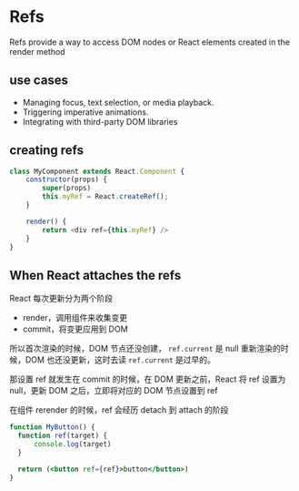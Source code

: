 # Refs

Refs provide a way to access DOM nodes or React elements created in the render method

## use cases

* Managing focus, text selection, or media playback.
* Triggering imperative animations.
* Integrating with third-party DOM libraries

## creating refs

```js
class MyComponent extends React.Component {
    constructor(props) {
        super(props)
        this.myRef = React.createRef();
    }

    render() {
        return <div ref={this.myRef} />
    }
}
```

## When React attaches the refs

React 每次更新分为两个阶段

- render，调用组件来收集变更
- commit，将变更应用到 DOM

所以首次渲染的时候，DOM 节点还没创建， `ref.current` 是 null
重新渲染的时候，DOM 也还没更新，这时去读 `ref.current` 是过早的。

那设置 ref 就发生在 commit 的时候，在 DOM 更新之前，React 将 ref 设置为 null，更新 DOM 之后，立即将对应的 DOM 节点设置到 ref

在组件 rerender 的时候，ref 会经历 detach 到 attach 的阶段

```jsx
function MyButton() {
  function ref(target) {
	  console.log(target)
  }

  return (<button ref={ref}>button</button>)
}
```
